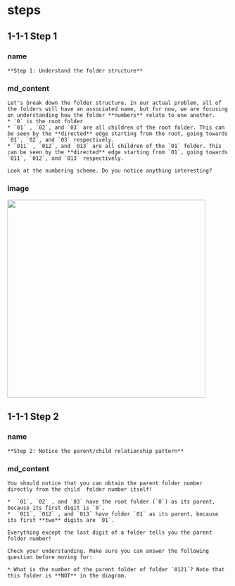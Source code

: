<!--title={Parsing the File:Finding the Relationships Explained}-->

<!--badges={Python:22,Algorithms:11}-->

<!--concepts={directedGraphs, introToGraphs, useOfGraphs}-->

# steps

## 1-1-1 Step 1

### name

```
**Step 1: Understand the folder structure**
```

### md_content

```
Let's break down the folder structure. In our actual problem, all of the folders will have an associated name, but for now, we are focusing on understanding how the folder **numbers** relate to one another.
* `0` is the root folder
* `01` , `02`, and `03` are all children of the root folder. This can be seen by the **directed** edge starting from the root, going towards `01`, `02`, and `03` respectively.
* `011` , `012`, and `013` are all children of the `01` folder. This can be seen by the **directed** edge starting from `01`, going towards `011`, `012`, and `013` respectively.

Look at the numbering scheme. Do you notice anything interesting? 
```

### image

<img src = "https://i.imgur.com/d96KQDv.jpg" width = "450px"/>

## 1-1-1 Step 2

### name

```
**Step 2: Notice the parent/child relationship pattern**
```

### md_content

```
You should notice that you can obtain the parent folder number directly from the child  folder number itself!

*  `01`, `02` , and `03` have the root folder (`0`) as its parent, because its first digit is `0`.
*  `011`, `012` , and `013` have folder `01` as its parent, because its first **two** digits are `01`.

Everything except the last digit of a folder tells you the parent folder number!

Check your understanding. Make sure you can answer the following question before moving for:

* What is the number of the parent folder of folder `0121`? Note that this folder is **NOT** in the diagram.


```

